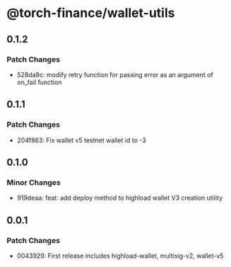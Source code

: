 # @torch-finance/wallet-utils

## 0.1.2

### Patch Changes

- 528da8c: modify retry function for passing error as an argument of on_fail function

## 0.1.1

### Patch Changes

- 204f863: Fix wallet v5 testnet wallet id to -3

## 0.1.0

### Minor Changes

- 919deaa: feat: add deploy method to highload wallet V3 creation utility

## 0.0.1

### Patch Changes

- 0043929: First release includes highload-wallet, multisig-v2, wallet-v5
